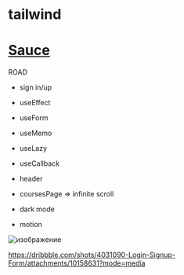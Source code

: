 # tailwind

# [ Sauce ](https://www.frontendmentor.io/)

 ROAD
 
   - sign in/up
 
  - useEffect

  - useForm
 
  - useMemo
  
  - useLazy
  
  - useCallback
  
  - header
  
  - coursesPage => infinite scroll 
  
  - dark mode

  - motion
 
 
![изображение](https://user-images.githubusercontent.com/31801595/162470330-d375d6b9-1b74-4069-96e1-b4734fcd68b8.png)

https://dribbble.com/shots/4031090-Login-Signup-Form/attachments/10158631?mode=media

